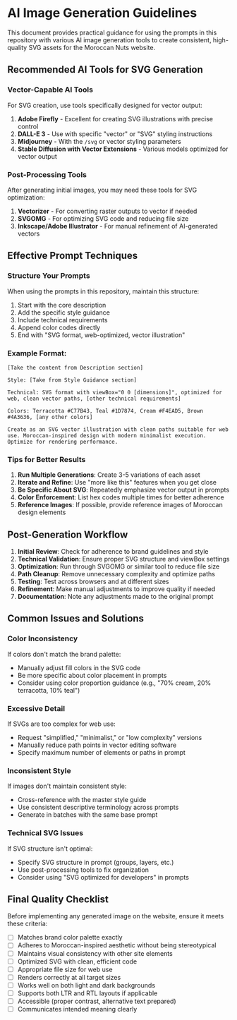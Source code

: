 # AI Image Generation Guidelines

This document provides practical guidance for using the prompts in this repository with various AI image generation tools to create consistent, high-quality SVG assets for the Moroccan Nuts website.

## Recommended AI Tools for SVG Generation

### Vector-Capable AI Tools
For SVG creation, use tools specifically designed for vector output:

1. **Adobe Firefly** - Excellent for creating SVG illustrations with precise control
2. **DALL-E 3** - Use with specific "vector" or "SVG" styling instructions
3. **Midjourney** - With the `/svg` or vector styling parameters
4. **Stable Diffusion with Vector Extensions** - Various models optimized for vector output

### Post-Processing Tools
After generating initial images, you may need these tools for SVG optimization:

1. **Vectorizer** - For converting raster outputs to vector if needed
2. **SVGOMG** - For optimizing SVG code and reducing file size
3. **Inkscape/Adobe Illustrator** - For manual refinement of AI-generated vectors

## Effective Prompt Techniques

### Structure Your Prompts
When using the prompts in this repository, maintain this structure:

1. Start with the core description
2. Add the specific style guidance
3. Include technical requirements
4. Append color codes directly
5. End with "SVG format, web-optimized, vector illustration"

### Example Format:
```
[Take the content from Description section]

Style: [Take from Style Guidance section]

Technical: SVG format with viewBox="0 0 [dimensions]", optimized for web, clean vector paths, [other technical requirements]

Colors: Terracotta #C77B43, Teal #1D7874, Cream #F4EAD5, Brown #4A3636, [any other colors]

Create as an SVG vector illustration with clean paths suitable for web use. Moroccan-inspired design with modern minimalist execution. Optimize for rendering performance.
```

### Tips for Better Results

1. **Run Multiple Generations**: Create 3-5 variations of each asset
2. **Iterate and Refine**: Use "more like this" features when you get close
3. **Be Specific About SVG**: Repeatedly emphasize vector output in prompts
4. **Color Enforcement**: List hex codes multiple times for better adherence
5. **Reference Images**: If possible, provide reference images of Moroccan design elements

## Post-Generation Workflow

1. **Initial Review**: Check for adherence to brand guidelines and style
2. **Technical Validation**: Ensure proper SVG structure and viewBox settings
3. **Optimization**: Run through SVGOMG or similar tool to reduce file size
4. **Path Cleanup**: Remove unnecessary complexity and optimize paths
5. **Testing**: Test across browsers and at different sizes
6. **Refinement**: Make manual adjustments to improve quality if needed
7. **Documentation**: Note any adjustments made to the original prompt

## Common Issues and Solutions

### Color Inconsistency
If colors don't match the brand palette:
- Manually adjust fill colors in the SVG code
- Be more specific about color placement in prompts
- Consider using color proportion guidance (e.g., "70% cream, 20% terracotta, 10% teal")

### Excessive Detail
If SVGs are too complex for web use:
- Request "simplified," "minimalist," or "low complexity" versions
- Manually reduce path points in vector editing software
- Specify maximum number of elements or paths in prompt

### Inconsistent Style
If images don't maintain consistent style:
- Cross-reference with the master style guide
- Use consistent descriptive terminology across prompts
- Generate in batches with the same base prompt

### Technical SVG Issues
If SVG structure isn't optimal:
- Specify SVG structure in prompt (groups, layers, etc.)
- Use post-processing tools to fix organization
- Consider using "SVG optimized for developers" in prompts

## Final Quality Checklist

Before implementing any generated image on the website, ensure it meets these criteria:

- [ ] Matches brand color palette exactly
- [ ] Adheres to Moroccan-inspired aesthetic without being stereotypical
- [ ] Maintains visual consistency with other site elements
- [ ] Optimized SVG with clean, efficient code
- [ ] Appropriate file size for web use
- [ ] Renders correctly at all target sizes
- [ ] Works well on both light and dark backgrounds
- [ ] Supports both LTR and RTL layouts if applicable
- [ ] Accessible (proper contrast, alternative text prepared)
- [ ] Communicates intended meaning clearly
